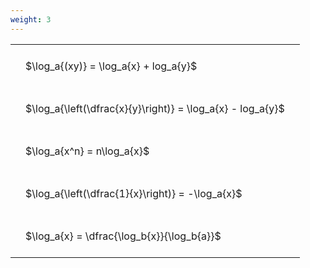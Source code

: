 ```yaml
---
weight: 3
---
```


<style type="text/css">
#T_349d5 th.col_heading {
  text-align: left;
  font-size: 1em;
}
#T_349d5 td {
  text-align: left;
  font-size: 1em;
  padding: 1.5em;
}
</style>
<table id="T_349d5">
  <thead>
  </thead>
  <tbody>
    <tr>
      <td id="T_349d5_row0_col0" class="data row0 col0" >$\log_a{(xy)} = \log_a{x} + log_a{y}$</td>
    </tr>
    <tr>
      <td id="T_349d5_row1_col0" class="data row1 col0" >$\log_a{\left(\dfrac{x}{y}\right)} = \log_a{x} - log_a{y}$</td>
    </tr>
    <tr>
      <td id="T_349d5_row2_col0" class="data row2 col0" >$\log_a{x^n} = n\log_a{x}$</td>
    </tr>
    <tr>
      <td id="T_349d5_row3_col0" class="data row3 col0" >$\log_a{\left(\dfrac{1}{x}\right)} = -\log_a{x}$</td>
    </tr>
    <tr>
      <td id="T_349d5_row4_col0" class="data row4 col0" >$\log_a{x} = \dfrac{\log_b{x}}{\log_b{a}}$</td>
    </tr>
  </tbody>
</table>
